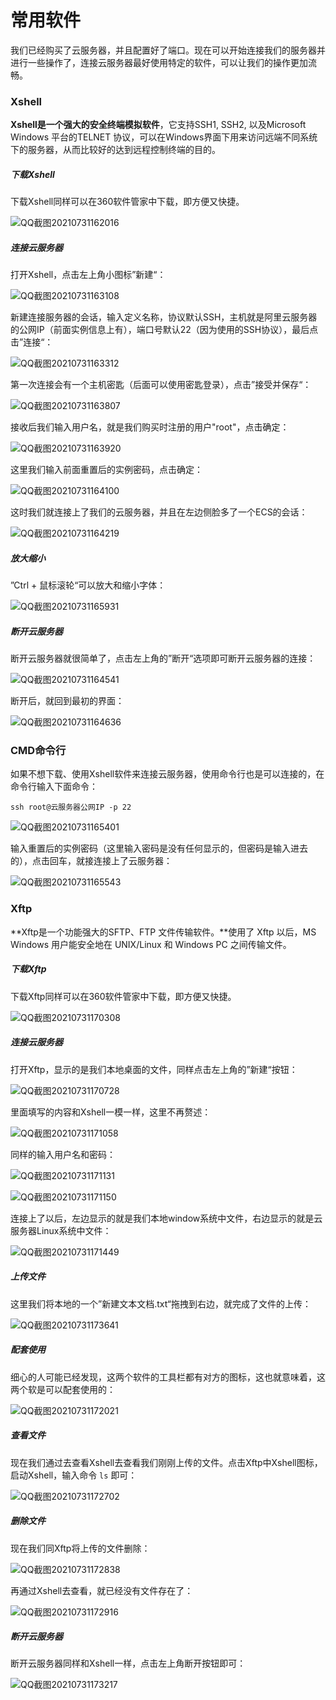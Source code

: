 # 常用软件

我们已经购买了云服务器，并且配置好了端口。现在可以开始连接我们的服务器并进行一些操作了，连接云服务器最好使用特定的软件，可以让我们的操作更加流畅。

### Xshell

**Xshell是一个强大的安全终端模拟软件**，它支持SSH1, SSH2, 以及Microsoft Windows 平台的TELNET 协议，可以在Windows界面下用来访问远端不同系统下的服务器，从而比较好的达到远程控制终端的目的。

##### 下载Xshell

下载Xshell同样可以在360软件管家中下载，即方便又快捷。

![QQ截图20210731162016](Image/QQ截图20210731162016.png)

##### 连接云服务器

打开Xshell，点击左上角小图标”新建“：

![QQ截图20210731163108](Image/QQ截图20210731163108.png)

新建连接服务器的会话，输入定义名称，协议默认SSH，主机就是阿里云服务器的公网IP（前面实例信息上有），端口号默认22（因为使用的SSH协议），最后点击”连接“：

![QQ截图20210731163312](Image/QQ截图20210731163312.png)

第一次连接会有一个主机密匙（后面可以使用密匙登录），点击”接受并保存“：

![QQ截图20210731163807](Image/QQ截图20210731163807.png)

接收后我们输入用户名，就是我们购买时注册的用户"root"，点击确定：

![QQ截图20210731163920](Image/QQ截图20210731163920.png)

这里我们输入前面重置后的实例密码，点击确定：

![QQ截图20210731164100](Image/QQ截图20210731164100.png)

这时我们就连接上了我们的云服务器，并且在左边侧脸多了一个ECS的会话：

![QQ截图20210731164219](Image/QQ截图20210731164219.png)

##### 放大缩小

”Ctrl + 鼠标滚轮“可以放大和缩小字体：

![QQ截图20210731165931](Image/QQ截图20210731165931.png)

##### 断开云服务器

断开云服务器就很简单了，点击左上角的”断开“选项即可断开云服务器的连接：

![QQ截图20210731164541](Image/QQ截图20210731164541.png)

断开后，就回到最初的界面：

![QQ截图20210731164636](Image/QQ截图20210731164636.png)

### CMD命令行

如果不想下载、使用Xshell软件来连接云服务器，使用命令行也是可以连接的，在命令行输入下面命令：

```
ssh root@云服务器公网IP -p 22
```

![QQ截图20210731165401](Image/QQ截图20210731165401.png)

输入重置后的实例密码（这里输入密码是没有任何显示的，但密码是输入进去的），点击回车，就接连接上了云服务器：

![QQ截图20210731165543](Image/QQ截图20210731165543.png)

### Xftp

**Xftp是一个功能强大的SFTP、FTP 文件传输软件。**使用了 Xftp 以后，MS Windows 用户能安全地在 UNIX/Linux 和 Windows PC 之间传输文件。

##### 下载Xftp

下载Xftp同样可以在360软件管家中下载，即方便又快捷。

![QQ截图20210731170308](Image/QQ截图20210731170308.png)

##### 连接云服务器

打开Xftp，显示的是我们本地桌面的文件，同样点击左上角的”新建“按钮：

![QQ截图20210731170728](Image/QQ截图20210731170728.png)

里面填写的内容和Xshell一模一样，这里不再赘述：

![QQ截图20210731171058](Image/QQ截图20210731171058.png)

同样的输入用户名和密码：

![QQ截图20210731171131](Image/QQ截图20210731171131.png)

![QQ截图20210731171150](Image/QQ截图20210731171150.png)

连接上了以后，左边显示的就是我们本地window系统中文件，右边显示的就是云服务器Linux系统中文件：

![QQ截图20210731171449](Image/QQ截图20210731171449.png)

##### 上传文件

这里我们将本地的一个”新建文本文档.txt“拖拽到右边，就完成了文件的上传：

![QQ截图20210731173641](Image/QQ截图20210731173641.png)

##### 配套使用

细心的人可能已经发现，这两个软件的工具栏都有对方的图标，这也就意味着，这两个软是可以配套使用的：

![QQ截图20210731172021](Image/QQ截图20210731172021.png)

##### 查看文件

现在我们通过去查看Xshell去查看我们刚刚上传的文件。点击Xftp中Xshell图标，启动Xshell，输入命令 `ls` 即可：

![QQ截图20210731172702](Image/QQ截图20210731172702.png)

##### 删除文件

现在我们同Xftp将上传的文件删除：

![QQ截图20210731172838](Image/QQ截图20210731172838.png)

再通过Xshell去查看，就已经没有文件存在了：

![QQ截图20210731172916](Image/QQ截图20210731172916.png)

##### 断开云服务器

断开云服务器同样和Xshell一样，点击左上角断开按钮即可：

![QQ截图20210731173217](Image/QQ截图20210731173217.png)